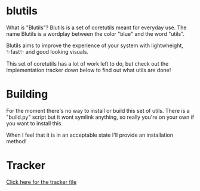 # blutils

What is "Blutils"? Blutils is a set of coretutils meant for everyday use.
The name Blutils is a wordplay between the color "blue" and the word "utils".

Blutils aims to improve the experience of your system with lightwheight, :sparkles:fast:sparkles: and good looking visuals.

This set of coretutils has a lot of work left to do, but check out the Implementation tracker down below to find out what utils are done!

# Building
For the moment there's no way to install or build this set of utils. There is a "build.py" script but it wont symlink anything, so really you're on your own if you want to install this.

When I feel that it is in an acceptable state I'll provide an installation method!

# Tracker

[Click here for the tracker file](/TRACKER.md)
